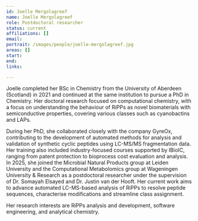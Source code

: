 ```yaml
---
id: Joelle Mergolagreef
name: Joelle Mergolagreef
role: Postdoctoral researcher
status: current
affiliations: []
email:
portrait: /images/people/joelle-mergolagreef.jpg
areas: []
start:
end:
links:

---
```


Joelle completed her BSc in Chemistry from the University of Aberdeen (Scotland) in 2021 and continued at the same institution to pursue a PhD in Chemistry. Her doctoral research focused on computational chemistry, with a focus on understanding the behaviour of RiPPs as novel biomaterials with semiconductive properties, covering various classes such as cyanobactins and LAPs.

During her PhD, she collaborated closely with the company GyreOx, contributing to the development of automated methods for analysis and validation of synthetic cyclic peptides using LC-MS/MS fragmentation data. Her training also included industry-focused courses supported by IBioIC, ranging from patent protection to bioprocess cost evaluation and analysis.
In 2025, she joined the Microbial Natural Products group at Leiden University and the Computational Metabolomics group at Wageningen University & Research as a postdoctoral researcher under the supervision of Dr. Somayah Elsayed and Dr. Justin van der Hooft. Her current work aims to advance automated LC-MS-based analysis of RiPPs to resolve peptide sequences, characterise modifications and streamline class assignment.

Her research interests are RiPPs analysis and development, software engineering, and analytical chemistry.